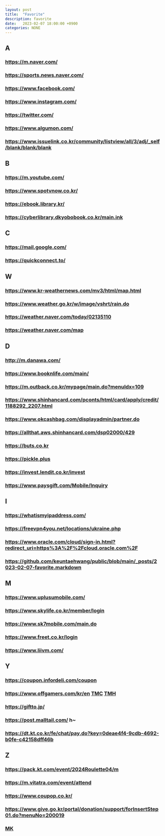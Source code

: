 ```yaml
---
layout: post
title:  "Favorite"
description: favorite
date:   2023-02-07 18:00:00 +0900
categories: NONE
---
```

## A
### <https://m.naver.com/>
### <https://sports.news.naver.com/>
### <https://www.facebook.com/>
### <https://www.instagram.com/>
### <https://twitter.com/>
### <https://www.algumon.com/>
### <https://www.issuelink.co.kr/community/listview/all/3/adj/_self/blank/blank/blank>

## B
### <https://m.youtube.com/>
### <https://www.spotvnow.co.kr/>
### <https://ebook.library.kr/>
### <https://cyberlibrary.dkyobobook.co.kr/main.ink>

## C
### <https://mail.google.com/>
### <https://quickconnect.to/>

## W
### <https://www.kr-weathernews.com/mv3/html/map.html>
### <https://www.weather.go.kr/w/image/vshrt/rain.do>
### <https://weather.naver.com/today/02135110>
### <https://weather.naver.com/map>

## D
### <http://m.danawa.com/>
### <https://www.booknlife.com/main/>
### <https://m.outback.co.kr/mypage/main.do?menuIdx=109>
### <https://www.shinhancard.com/pconts/html/card/apply/credit/1188292_2207.html>
### <https://www.okcashbag.com/displayadmin/partner.do>
### <https://allthat.aws.shinhancard.com/dsp02000/429>
### <https://buts.co.kr>
### <https://pickle.plus>
### <https://invest.lendit.co.kr/invest>
### <https://www.paysgift.com/Mobile/Inquiry>

## I
### <https://whatismyipaddress.com/>
### <https://freevpn4you.net/locations/ukraine.php>
### <https://www.oracle.com/cloud/sign-in.html?redirect_uri=https%3A%2F%2Fcloud.oracle.com%2F>
### <https://github.com/keuntaehwang/public/blob/main/_posts/2023-02-07-favorite.markdown>

## M
### <https://www.uplusumobile.com/>
### <https://www.skylife.co.kr/member/login>
### <https://www.sk7mobile.com/main.do>
### <https://www.freet.co.kr/login>
### <https://www.liivm.com/>

## Y
### <https://coupon.infordeli.com/coupon>
### <https://www.offgamers.com/kr/en> [TMC](https://www.thecashback.kr/exchangerate.php) [TMH](https://www.themore.app/)
### <https://giftto.jp/>
### <https://post.malltail.com/> h~
### <https://dt.kt.co.kr/fe/chat/pay.do?key=0deae4f4-9cdb-4692-b0fe-c42158dff46b>

## Z
### <https://pack.kt.com/event/2024Roulette04/m>
### <https://m.vitatra.com/event/attend>
### <https://www.coupop.co.kr/>
### <https://www.give.go.kr/portal/donation/support/forInsertStep01.do?menuNo=200019>
### [MK](https://www.google.com/search?q=%EC%BB%AC%EB%A6%AC+%EC%8B%A0%EA%B7%9C%ED%9A%8C%EC%9B%90&newwindow=1&sca_esv=dcfe5edb8f188ebf&biw=1740&bih=1091&tbs=qdr%3Aw&sxsrf=ACQVn08Wqs_trnv8MPsFxv6i-8qPOjHfGQ%3A1708584955225&ei=--_WZa2nDY-Q2roP36Kk2Ak&udm=&ved=0ahUKEwjtkMz6rr6EAxUPiFYBHV8RCZsQ4dUDCBA&uact=5&oq=%EC%BB%AC%EB%A6%AC+%EC%8B%A0%EA%B7%9C%ED%9A%8C%EC%9B%90&gs_lp=Egxnd3Mtd2l6LXNlcnAiE-y7rOumrCDsi6Dqt5ztmozsm5BIpQtQAFjDCnAAeACQAQCYAQCgAQCqAQC4AQPIAQD4AQE&sclient=gws-wiz-serp)
